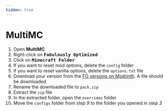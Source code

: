 ```yaml
---
hidden: true
---
```


# MultiMC

1. Open **MultiMC**
2. Right-click on <kbd>**Fabulously Optimized**</kbd>
3. Click on <kbd>**Minecraft Folder**</kbd>
4. If you want to reset mod options, delete the `config` folder
5. If you want to reset vanilla options, delete the `options.txt` file
6. Download your version from the [FO versions on Modrinth](https://modrinth.com/modpack/fabulously-optimized/versions). A file should be downloaded
7. Rename the downloaded file to `pack.zip`
8. Extract the `zip` file
9. In the extracted folder, open the `overrides` folder
10. Move the `configs` folder from _step 9_ to the folder you opened in _step 3_
